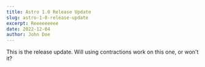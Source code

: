```yaml
---
title: Astro 1.0 Release Update
slug: astro-1-0-release-update
excerpt: Reeeeeeeee
date: 2022-12-04
author: John Doe
---
```


This is the release update.
Will using contractions work on this one, or won't it?